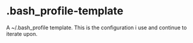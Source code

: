 # .bash_profile-template
A ~/.bash_profile template. This is the configuration i use and continue to iterate upon.
